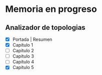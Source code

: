 # Memoria en progreso

## Analizador de topologias
- [x] Portada | Resumen
- [x] Capítulo 1
- [ ] Capítulo 2
- [ ] Capítulo 3
- [ ] Capítulo 4
- [x] Capítulo 5
